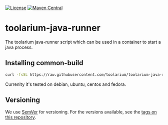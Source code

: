 [![License](https://img.shields.io/github/license/toolarium/toolarium-java-runner)](https://github.com/toolarium/toolarium-java-runner/blob/master/LICENSE)
[![Maven Central](https://img.shields.io/maven-central/v/com.github.toolarium/toolarium-java-runner/0.9.7)](https://search.maven.org/artifact/com.github.toolarium/toolarium-java-runner/0.9.7/jar)

# toolarium-java-runner

The toolarium java-runner script which can be used in a container to start a java process.


## Installing common-build

```bash
curl -fsSL https://raw.githubusercontent.com/toolarium/toolarium-java-runner/master/bin/java-runner | /bin/sh
```
Currenlty it's tested on debian, ubuntu, centos and fedora.

## Versioning

We use [SemVer](http://semver.org/) for versioning. For the versions available, see the [tags on this repository](https://github.com/toolarium/toolarium-java-runner/tags). 